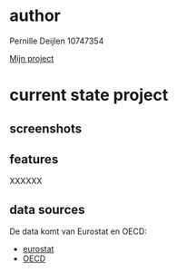 # author

Pernille Deijlen
10747354

[Mijn project](https://pernilledeijlen.github.io/Project/)

# current state project

## screenshots
<!-- ![sketch](doc/sketch.PNG) -->

## features
XXXXXX

## data sources
De data komt van Eurostat en OECD:
-	[eurostat](http://ec.europa.eu/eurostat/data/database)
-	[OECD](https://data.oecd.org/)



